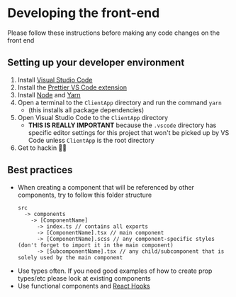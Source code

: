 # Developing the front-end
Please follow these instructions before making any code changes on the front end
## Setting up your developer environment
1. Install [Visual Studio Code](https://code.visualstudio.com/download)
2. Install the [Prettier VS Code extension](https://marketplace.visualstudio.com/items?itemName=esbenp.prettier-vscode)
3. Install [Node](https://nodejs.org/en/download/) and [Yarn](https://classic.yarnpkg.com/en/docs/install)
4. Open a terminal to the `ClientApp` directory and run the command `yarn`
   * (this installs all package dependencies)
5. Open Visual Studio Code to the `ClientApp` directory
   * **THIS IS REALLY IMPORTANT** because the `.vscode` directory has specific editor settings for this project that won't be picked up by VS Code unless `ClientApp` is the root directory
6. Get to hackin 👨‍💻

## Best practices
* When creating a component that will be referenced by other components, try to follow this folder structure
    ```
    src
      -> components
        -> [ComponentName]
          -> index.ts // contains all exports
          -> [ComponentName].tsx // main component
          -> [ComponentName].scss // any component-specific styles (don't forget to import it in the main component)
          -> [SubcomponentName].tsx // any child/subcomponent that is solely used by the main component
    ```
* Use types often. If you need good examples of how to create prop types/etc please look at existing components
* Use functional components and [React Hooks](https://reactjs.org/docs/hooks-intro.html)